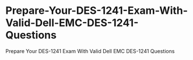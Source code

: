 # Prepare-Your-DES-1241-Exam-With-Valid-Dell-EMC-DES-1241-Questions
Prepare Your DES-1241 Exam With Valid Dell EMC DES-1241 Questions
